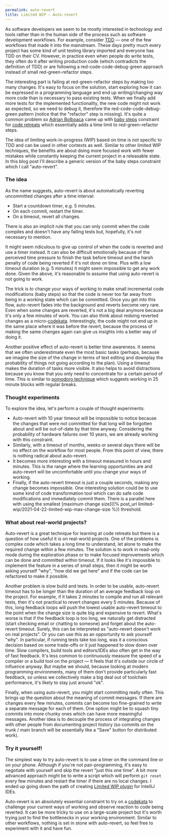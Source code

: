```yaml
---
permalink: auto-revert
title: Limited WIP — Auto-revert
---
```


As software developers we seem to be mostly interested in technology and tools rather than in the human side of the process such as software development workflows. For example, consider [TDD] — one of the few workflows that made it into the mainstream. These days pretty much every project has some kind of unit testing library imported and everyone has TDD on their CV. However, in practice even when people do write tests, they often do it after writing production code (which contradicts the definition of TDD) or are following a red-code-code-debug-green approach instead of small red-green-refactor steps.

The interesting part is failing at red-green-refactor steps by making too many changes. It's easy to focus on the solution, start exploring how it can be expressed in a programming language and end up writing/changing way more code than is necessary to pass existing tests. When we finally add more tests for the implemented functionality, the new code might not work as expected, so we need to debug it, therefore the red-code-code-debug-green pattern (notice that the "refactor" step is missing). It's quite a common problem so [Adrian Bolboaca] came up with [baby steps] constraint for [code retreats] which essentially adds a time limit to red-green-refactor steps.

The idea of limiting work-in-progress (WIP) based on time is not specific to TDD and can be used in other contexts as well. Similar to other limited WIP techniques, the benefits are about doing more focused work with fewer mistakes while constantly keeping the current project in a releasable state. In this blog post I'll describe a generic version of the baby steps constraint which I call "auto-revert".


### The idea
As the name suggests, auto-revert is about automatically reverting uncommitted changes after a time interval:
- Start a countdown timer, e.g. 5 minutes.
- On each commit, restart the timer. 
- On a timeout, revert all changes.

There is also an implicit rule that you can only commit when the code compiles and doesn't have any failing tests but, hopefully, it's not necessary to mention.

It might seem ridiculous to give up control of when the code is reverted and use a timer instead. It can also be difficult emotionally because of the perceived time pressure to finish the task before timeout and the harsh penalty of code being reverted if it's not done on time. Plus with a low timeout duration (e.g. 5 minutes) it might seem impossible to get any work done. Given the above, it's reasonable to assume that using auto-revert is not going to work.

The trick is to change your ways of working to make small incremental code modifications (baby steps) so that the code is never too far away from being in a working state which can be committed. Once you get into this flow, auto-revert fades into the background and reverts become very rare. Even when some changes are reverted, it's not a big deal anymore because it's only a few minutes of work. You can also think about redoing reverted changes as a micro-[codekata]. Interestingly, the code might not end up in the same place where it was before the revert, because the process of making the same changes again can give us insights into a better way of doing it. 

Another positive effect of auto-revert is better time awareness. It seems that we often underestimate even the most basic tasks (perhaps, because we imagine the size of the change in terms of text editing and downplay the probability of things not going according to the plan). Using a timeout makes the duration of tasks more visible. It also helps to avoid distractions because you know that you only need to concentrate for a certain period of time. This is similar to [pomodoro technique] which suggests working in 25 minute blocks with regular breaks.


### Thought experiments
To explore the idea, let's perform a couple of thought experiments:
- Auto-revert with 10 year timeout will be impossible to notice because the changes that were not committed for that long will be forgotten about and will be out-of-date by that time anyway. Considering the probability of hardware failures over 10 years, we are already working with this constraint.
- Similarly, with a timeout of months, weeks or several days there will be no effect on the workflow for most people. From this point of view, there is nothing radical about auto-revert.
- It becomes more interesting with a timeout measured in hours and minutes. This is the range where the learning opportunities are and auto-revert will be uncomfortable until you change your ways of working.
- Finally, if the auto-revert timeout is just a couple seconds, making any change becomes impossible. One interesting solution could be to use some kind of code transformation tool which can do safe code modifications and immediately commit them. There is a parallel here with using the smallest [maximum change size]({% post_url limited-wip/2021-04-22-limited-wip-max-change-size %}) threshold.


### What about real-world projects?
Auto-revert is a great technique for learning at code retreats but there is a question of how useful it is on real-world projects. One of the problems is complex code which takes a long time to understand, let alone to make the required change within a few minutes. The solution is to work in read-only mode during the exploration phase or to make focused improvements which can be done and committed within timeout. If it looks like it's impossible to implement the feature in a series of small steps, then it might be worth asking yourself "why", "how did we get here" and if the code can be refactored to make it possible.

Another problem is slow build and tests. In order to be usable, auto-revert timeout has to be longer than the duration of an average feedback loop on the project. For example, if it takes 2 minutes to compile and run all relevant tests, then it's not practical to revert changes every 5 minutes. Because of this, long feedback loops will push the lowest usable auto-revert timeout to the point when the change size is quite big and expensive to revert. What's worse is that if the feedback loop is too long, we naturally get distracted (start checking email or chatting to someone) and forget about the auto-revert timeout. Surely, this can be interpreted as "auto-revert doesn't work on real projects". Or you can use this as an opportunity to ask yourself "why". In particular, if running tests take too long, was it a conscious decision based on some trade-offs or it just happened to slow down over time. Slow compilers, build tools and editors/IDEs also often get in the way of fast feedback. It's less common to continuously measure the speed of a compiler or a build tool on the project — it feels that it's outside our circle of influence anyway. But maybe we should, because looking at modern programming environments, many of them don't provide particularly fast feedback, so unless we collectively make a big deal out of toolchain performance, it's likely to stay just around "ok".

Finally, when using auto-revert, you might start committing really often. This brings up the question about the meaning of commit messages. If there are changes every few minutes, commits can become too fine-grained to write a separate message for each of them. One option might be to squash tiny commits into more chunky ones which can have more meaningful messages. Another idea is to decouple the process of integrating changes with other people from documenting project history (so commits on the trunk / main branch will be essentially like a "Save" button for distributed work).


### Try it yourself!
The simplest way to try auto-revert is to use a timer on the command line or on your phone. Although if you're not pair-programming, it's easy to negotiate with yourself and skip the revert "just this one time". A bit more advanced approach might be to write a script which will perform `git reset` every few minutes and restart the timer if there are no local changes. I ended up going down the path of creating [Limited WIP plugin] for IntelliJ IDEs.

Auto-revert is an absolutely essential constraint to try on a [codekata] to challenge your current ways of working and observe reaction to code being reverted. It can be more tricky to use on a large-scale project but it's worth trying just to find the bottlenecks in your working environment. Similar to other workflows, nothing is set in stone with auto-revert, so feel free to experiment with it and have fun.


[TDD]: http://wiki.c2.com/?TestDrivenDevelopment
[Limited WIP plugin]: https://github.com/dkandalov/limited-wip
[Adrian Bolboaca]: https://twitter.com/adibolb
[baby steps]: https://blog.adrianbolboaca.ro/2013/01/the-history-of-taking-baby-steps
[code retreats]: https://www.coderetreat.org
[codekata]: http://codekata.com
[pomodoro technique]: https://en.wikipedia.org/wiki/Pomodoro_Technique